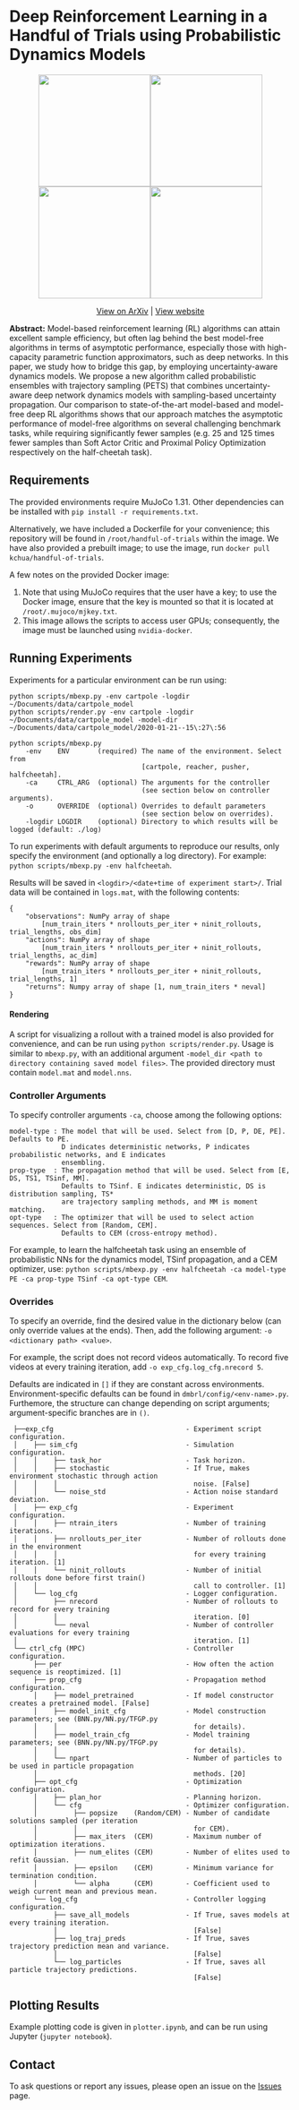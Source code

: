 # Deep Reinforcement Learning in a Handful of Trials using Probabilistic Dynamics Models

<p align=center>
<img src="img/cartpole.png" width=200><img src="img/reacher.png" width=200><img src="img/pusher.png" width=200><img src="img/halfcheetah.png" width=200>
</p>

<p align="center">
  <a href="https://arxiv.org/abs/1805.12114">View on ArXiv</a>
  |
  <a href="https://sites.google.com/view/drl-in-a-handful-of-trials/home">View website</a>
</p>

**Abstract:** Model-based reinforcement learning (RL) algorithms can attain excellent sample
efficiency, but often lag behind the best model-free algorithms in terms of asymptotic performance,
especially those with high-capacity parametric function approximators, such as deep networks.
In this paper, we study how to bridge this gap, by employing uncertainty-aware dynamics models.
We propose a new algorithm called probabilistic ensembles with trajectory sampling (PETS) that
combines uncertainty-aware deep network dynamics models with sampling-based uncertainty propagation.
Our comparison to state-of-the-art model-based and model-free deep RL algorithms shows that our
approach matches the asymptotic performance of model-free algorithms on several challenging
benchmark tasks, while requiring significantly fewer samples (e.g. 25 and 125 times fewer samples
than Soft Actor Critic and Proximal Policy Optimization respectively on the half-cheetah task).

## Requirements

The provided environments require MuJoCo 1.31. Other dependencies can be installed with `pip install -r requirements.txt`.

Alternatively, we have included a Dockerfile for your convenience; this repository will be found in `/root/handful-of-trials` within the image.
We have also provided a prebuilt image; to use the image, run `docker pull kchua/handful-of-trials`.

A few notes on the provided Docker image:
1. Note that using MuJoCo requires that the user have a key; to use the Docker image, ensure that the key is mounted so that it is located at `/root/.mujoco/mjkey.txt`.
2. This image allows the scripts to access user GPUs; consequently, the image must be launched using `nvidia-docker`.

## Running Experiments

Experiments for a particular environment can be run using:

```
python scripts/mbexp.py -env cartpole -logdir ~/Documents/data/cartpole_model
python scripts/render.py -env cartpole -logdir ~/Documents/data/cartpole_model -model-dir ~/Documents/data/cartpole_model/2020-01-21--15\:27\:56
```



```
python scripts/mbexp.py
    -env    ENV       (required) The name of the environment. Select from
                                 [cartpole, reacher, pusher, halfcheetah].
    -ca     CTRL_ARG  (optional) The arguments for the controller
                                 (see section below on controller arguments).
    -o      OVERRIDE  (optional) Overrides to default parameters
                                 (see section below on overrides).
    -logdir LOGDIR    (optional) Directory to which results will be logged (default: ./log)
```

To run experiments with default arguments to reproduce our results, only specify the environment (and optionally a log directory). For example: `python scripts/mbexp.py -env halfcheetah`.

Results will be saved in `<logdir>/<date+time of experiment start>/`.
Trial data will be contained in `logs.mat`, with the following contents:

```
{
    "observations": NumPy array of shape
        [num_train_iters * nrollouts_per_iter + ninit_rollouts, trial_lengths, obs_dim]
    "actions": NumPy array of shape
        [num_train_iters * nrollouts_per_iter + ninit_rollouts, trial_lengths, ac_dim]
    "rewards": NumPy array of shape
        [num_train_iters * nrollouts_per_iter + ninit_rollouts, trial_lengths, 1]
    "returns": Numpy array of shape [1, num_train_iters * neval]
}
```

#### Rendering

A script for visualizing a rollout with a trained model is also provided for convenience, and can be run using `python scripts/render.py`. Usage is similar to `mbexp.py`, with an additional argument `-model_dir <path to directory containing saved model files>`. The provided directory must contain `model.mat` and `model.nns`.

### Controller Arguments

To specify controller arguments `-ca`, choose among the following options:

```
model-type : The model that will be used. Select from [D, P, DE, PE]. Defaults to PE.
             D indicates deterministic networks, P indicates probabilistic networks, and E indicates
             ensembling.
prop-type  : The propagation method that will be used. Select from [E, DS, TS1, TSinf, MM].
             Defaults to TSinf. E indicates deterministic, DS is distribution sampling, TS*
             are trajectory sampling methods, and MM is moment matching.
opt-type   : The optimizer that will be used to select action sequences. Select from [Random, CEM].
             Defaults to CEM (cross-entropy method).
```

For example, to learn the halfcheetah task using an ensemble of probabilistic NNs for the dynamics model, TSinf propagation, and a CEM optimizer, use: `python scripts/mbexp.py -env halfcheetah -ca model-type PE -ca prop-type TSinf -ca opt-type CEM`.

### Overrides

To specify an override, find the desired value in the dictionary below (can only override values at the ends).
Then, add the following argument: `-o <dictionary path> <value>`.

For example, the script does not record videos automatically. To record five videos at every training iteration,
add `-o exp_cfg.log_cfg.nrecord 5`.

Defaults are indicated in `[]` if they are constant across environments. Environment-specific defaults can be found in `dmbrl/config/<env-name>.py`.
Furthemore, the structure can change depending on script arguments; argument-specific branches are in `()`.

```
 ├──exp_cfg                                 - Experiment script configuration.
 │    ├── sim_cfg                           - Simulation configuration.
 │    │    ├── task_hor                     - Task horizon.
 │    │    ├── stochastic                   - If True, makes environment stochastic through action
 │    │    │                                  noise. [False]
 │    │    └── noise_std                    - Action noise standard deviation.
 │    ├── exp_cfg                           - Experiment configuration.
 │    │    ├── ntrain_iters                 - Number of training iterations.
 │    │    ├── nrollouts_per_iter           - Number of rollouts done in the environment
 │    │    │                                  for every training iteration. [1]
 │    │    └── ninit_rollouts               - Number of initial rollouts done before first train()
 │    │                                       call to controller. [1]
 │    └── log_cfg                           - Logger configuration.
 │         ├── nrecord                      - Number of rollouts to record for every training
 │         │                                  iteration. [0]
 │         └── neval                        - Number of controller evaluations for every training
 │                                            iteration. [1]
 └── ctrl_cfg (MPC)                         - Controller configuration.
      ├── per                               - How often the action sequence is reoptimized. [1]
      ├── prop_cfg                          - Propagation method configuration.
      │    ├── model_pretrained             - If model constructor creates a pretrained model. [False]
      │    ├── model_init_cfg               - Model construction parameters; see (BNN.py/NN.py/TFGP.py
      │    │                                  for details).
      │    ├── model_train_cfg              - Model training parameters; see (BNN.py/NN.py/TFGP.py
      │    │                                  for details).
      │    └── npart                        - Number of particles to be used in particle propagation
      │                                       methods. [20]
      ├── opt_cfg                           - Optimization configuration.
      │    ├── plan_hor                     - Planning horizon.
      │    └── cfg                          - Optimizer configuration.
      │         ├── popsize    (Random/CEM) - Number of candidate solutions sampled (per iteration
      │         │                             for CEM).
      │         ├── max_iters  (CEM)        - Maximum number of optimization iterations.
      │         ├── num_elites (CEM)        - Number of elites used to refit Gaussian.
      │         ├── epsilon    (CEM)        - Minimum variance for termination condition.
      │         └── alpha      (CEM)        - Coefficient used to weigh current mean and previous mean.
      └── log_cfg                           - Controller logging configuration.
           ├── save_all_models              - If True, saves models at every training iteration.
           │                                  [False]
           ├── log_traj_preds               - If True, saves trajectory prediction mean and variance.
           │                                  [False]
           └── log_particles                - If True, saves all particle trajectory predictions.
                                              [False]
```

## Plotting Results

Example plotting code is given in `plotter.ipynb`, and can be run using Jupyter (`jupyter notebook`).

## Contact

To ask questions or report any issues, please open an issue on the [Issues](https://github.com/kchua/handful-of-trials/issues) page.
